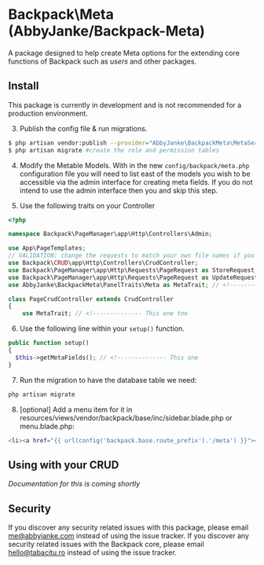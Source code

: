# Backpack\Meta (AbbyJanke/Backpack-Meta)

A package designed to help create Meta options for the extending core functions of Backpack such as _users_ and other packages.

## Install

This package is currently in development and is not recommended for a production environment.

3. Publish the config file & run migrations.
```bash
$ php artisan vendor:publish --provider="AbbyJanke\BackpackMeta\MetaServiceProvider" #publish config files and migrations
$ php artisan migrate #create the role and permission tables
```

4. Modify the Metable Models. With in the new `config/backpack/meta.php` configuration file you will need to list east of the models you wish to be accessible via the admin interface for creating meta fields. If you do not intend to use the admin interface then you and skip this step.

5. Use the following traits on your Controller
```php
<?php

namespace Backpack\PageManager\app\Http\Controllers\Admin;

use App\PageTemplates;
// VALIDATION: change the requests to match your own file names if you need form validation
use Backpack\CRUD\app\Http\Controllers\CrudController;
use Backpack\PageManager\app\Http\Requests\PageRequest as StoreRequest;
use Backpack\PageManager\app\Http\Requests\PageRequest as UpdateRequest;
use AbbyJanke\BackpackMeta\PanelTraits\Meta as MetaTrait; // <!-------------- This One

class PageCrudController extends CrudController
{
    use MetaTrait; // <!-------------- This one too
```

6. Use the following line within your `setup()` function.
```php
public function setup()
{
  $this->getMetaFields(); // <!-------------- This one
}
```

7. Run the migration to have the database table we need:
```bash
php artisan migrate
```

8. [optional] Add a menu item for it in resources/views/vendor/backpack/base/inc/sidebar.blade.php or menu.blade.php:
```bash
<li><a href="{{ url(config('backpack.base.route_prefix').'/meta') }}"><i class="fa fa-plus-square"></i> <span>Meta Options</span></a></li>
```

## Using with your CRUD

*Documentation for this is coming shortly*

## Security

If you discover any security related issues with this package, please email me@abbyjanke.com instead of using the issue tracker.
If you discover any security related issues with the Backpack core, please email hello@tabacitu.ro instead of using the issue tracker.
